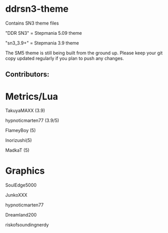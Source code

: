 # ddrsn3-theme
Contains SN3 theme files

"DDR SN3" = Stepmania 5.09 theme

"sn3_3.9+" = Stepmania 3.9 theme

The SM5 theme is still being built from the ground up. Please keep your git copy updated regularly if you plan to push any changes.

Contributors:
--

# Metrics/Lua
TakuyaMAXX (3.9)

hypnoticmarten77 (3.9/5)

FlameyBoy (5)

Inorizushi(5)

MadkaT (5)

# Graphics
SoulEdge5000

JunkoXXX

hypnoticmarten77

Dreamland200

riskofsoundingnerdy
